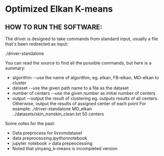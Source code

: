 # Optimized Elkan K-means 

## HOW TO RUN THE SOFTWARE:
The driver is designed to take commands from standard input, usually a file
that's been redirected as input:

./driver-standalone <algorithm> <dataset> <number of centers> <output>

You can read the source to find all the possible commands, but here is a summary:
- algorithm --use the name of algorithm, eg. elkan, FB-elkan, MO-elkan to cluster
- dataset --use the given path name to a file as the dataset 
- number of centers --use the given number as initial number of centers
- output --output the result of clustering eg. <centers> outputs results of all centers. Otherwise, output the results of assigned center of each point 
For example:
 ./driver-standalone MO_elkan ../datasets/skin_nonskin_clean.txt 50 centers

Some notes for the past:
- Data preprocess for livsvmdataset
- data preprocessing.ipythonnotebook
- jupyter notebook > data prepeocessing 
- Noted that yinyang_k-means is incompleted version
   


